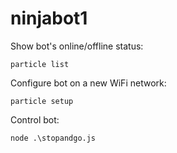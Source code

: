 # ninjabot1

Show bot's online/offline status:
```
particle list
```

Configure bot on a new WiFi network:
```
particle setup
```

Control bot:
```
node .\stopandgo.js
```
